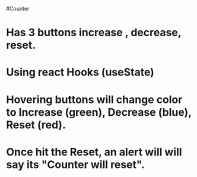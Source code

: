 #Counter

# Has 3 buttons increase , decrease, reset.

# Using react Hooks (useState)

# Hovering buttons will change color to Increase (green), Decrease (blue), Reset (red).

# Once hit the Reset, an alert will will say its "Counter will reset".
